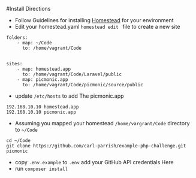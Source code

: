 #Install Directions

+ Follow Guidelines for installing [Homestead](http://laravel.com/docs/5.1/homestead) for your environment
+ Edit your homestead.yaml `homestead edit ` file to create a new site
```
folders:
    - map: ~/Code
      to: /home/vagrant/Code


sites:
    - map: homestead.app
      to: /home/vagrant/Code/Laravel/public
    - map: picmonic.app
      to: /home/vagrant/Code/picmonic/source/public
```
+ update `/etc/hosts` to add The picmonic.app
```
192.168.10.10 homestead.app
192.168.10.10 picmonic.app
```

+ Assuming you mapped your homestead `/home/vargrant/Code` directory to `~/Code`

```
cd ~/Code
git clone https://github.com/carl-parrish/example-php-challenge.git picmonic
```

+ copy `.env.example` to `.env` add your GitHub API credentials Here
+ run `composer install`
